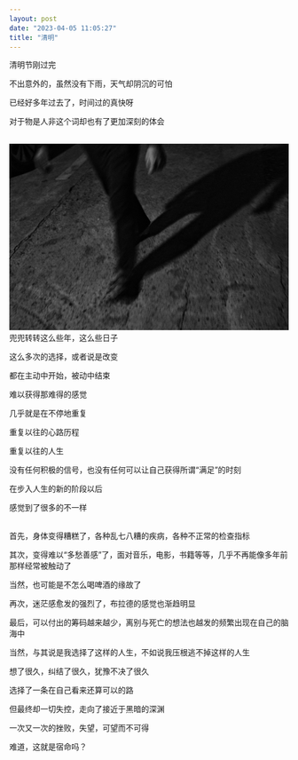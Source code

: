 ```yaml
---
layout: post
date: "2023-04-05 11:05:27"
title: "清明"
---
```



清明节刚过完

不出意外的，虽然没有下雨，天气却阴沉的可怕

已经好多年过去了，时间过的真快呀

对于物是人非这个词却也有了更加深刻的体会

<br>
<img alt="rain" src="/assets/posts/alone.jpg" class="post-image"/>
<br>
兜兜转转这么些年，这么些日子

这么多次的选择，或者说是改变

都在主动中开始，被动中结束

难以获得那难得的感觉

几乎就是在不停地重复

重复以往的心路历程

重复以往的人生

没有任何积极的信号，也没有任何可以让自己获得所谓“满足”的时刻

在步入人生的新的阶段以后

感觉到了很多的不一样

<br>
首先，身体变得糟糕了，各种乱七八糟的疾病，各种不正常的检查指标

其次，变得难以“多愁善感”了，面对音乐，电影，书籍等等，几乎不再能像多年前那样经常被触动了

当然，也可能是不怎么喝啤酒的缘故了

再次，迷茫感愈发的强烈了，布拉德的感觉也渐趋明显

最后，可以付出的筹码越来越少，离别与死亡的想法也越发的频繁出现在自己的脑海中
<br>

当然，与其说是我选择了这样的人生，不如说我压根逃不掉这样的人生

想了很久，纠结了很久，犹豫不决了很久

选择了一条在自己看来还算可以的路

但最终却一切失控，走向了接近于黑暗的深渊

一次又一次的挫败，失望，可望而不可得

难道，这就是宿命吗？